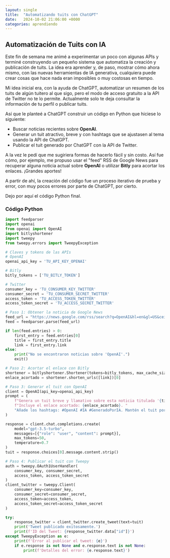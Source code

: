 ```yaml
---
layout: single
title:  "Automatizando tuits con ChatGPT"
date:   2024-10-02 21:06:00 +0000
categories: aprendiendo
---
```


## Automatización de Tuits con IA

Este fin de semana me animé a experimentar un poco con algunas APIs y terminé construyendo un pequeño sistema que automatiza la creación y publicación de tuits. La idea era aprender y, de paso, mostrar cómo ahora mismo, con las nuevas herramientas de IA generativa, cualquiera puede crear cosas que hace nada eran imposibles o muy costosas en tiempo.

Mi idea inicial era, con la ayuda de ChatGPT, automatizar un resumen de los tuits de algún tuitero al que sigo, pero el modo de acceso gratuito a la API de Twitter no te lo permite. Actualmente solo te deja consultar la información de tu perfil o publicar tuits.

Así que le planteé a ChatGPT construir un código en Python que hiciese lo siguiente:

- Buscar noticias recientes sobre **OpenAI**.
- Generar un tuit atractivo, breve y con hashtags que se ajustasen al tema usando la API de ChatGPT.
- Publicar el tuit generado por ChatGPT con la API de Twitter.

A la vez le pedí que me sugiriera formas de hacerlo fácil y sin costo. Así fue cómo, por ejemplo, me propuso usar el "feed" RSS de Google News para recuperar alguna noticia actual sobre **OpenAI** o utilizar **Bitly** para acortar los enlaces. ¡Grandes aportes!

A partir de ahí, la creación del código fue un proceso iterativo de prueba y error, con muy pocos errores por parte de ChatGPT, por cierto.

Dejo por aquí el código Python final. 

### Código Python

```python
import feedparser
import openai
from openai import OpenAI
import bitlyshortener
import tweepy
from tweepy.errors import TweepyException

# Claves y tokens de las APIs
# OpenAI
openai_api_key = 'TU_API_KEY_OPENAI'

# Bitly
bitly_tokens = ['TU_BITLY_TOKEN']

# Twitter
consumer_key = 'TU_CONSUMER_KEY_TWITTER'
consumer_secret = 'TU_CONSUMER_SECRET_TWITTER'
access_token = 'TU_ACCESS_TOKEN_TWITTER'
access_token_secret = 'TU_ACCESS_SECRET_TWITTER'

# Paso 1: Obtener la noticia de Google News
feed_url = "https://news.google.com/rss/search?q=OpenAI&hl=en&gl=US&ceid=US:en"
feed = feedparser.parse(feed_url)

if len(feed.entries) > 0:
    first_entry = feed.entries[0]
    title = first_entry.title
    link = first_entry.link
else:
    print("No se encontraron noticias sobre 'OpenAI'.")
    exit()

# Paso 2: Acortar el enlace con Bitly
shortener = bitlyshortener.Shortener(tokens=bitly_tokens, max_cache_size=256)
enlace_acortado = shortener.shorten_urls([link])[0]

# Paso 3: Generar el tuit con OpenAI
client = OpenAI(api_key=openai_api_key)
prompt = (
    f"Genera un tuit breve y llamativo sobre esta noticia titulada '{title}'. "
    f"Incluye el enlace acortado: {enlace_acortado}. "
    "Añade los hashtags: #OpenAI #IA #GeneradoPorIA. Mantén el tuit por debajo de 280 caracteres."
)

response = client.chat.completions.create(
    model="gpt-3.5-turbo",
    messages=[{"role": "user", "content": prompt}],
    max_tokens=50,
    temperature=0.7
)
tuit = response.choices[0].message.content.strip()

# Paso 4: Publicar el tuit con Tweepy
auth = tweepy.OAuth1UserHandler(
    consumer_key, consumer_secret,
    access_token, access_token_secret
)
client_twitter = tweepy.Client(
    consumer_key=consumer_key,
    consumer_secret=consumer_secret,
    access_token=access_token,
    access_token_secret=access_token_secret
)

try:
    response_twitter = client_twitter.create_tweet(text=tuit)
    print('Tweet publicado exitosamente.')
    print(f'ID del Tweet: {response_twitter.data["id"]}')
except TweepyException as e:
    print(f'Error al publicar el tweet: {e}')
    if e.response is not None and e.response.text is not None:
        print(f'Detalles del error: {e.response.text}')

```




